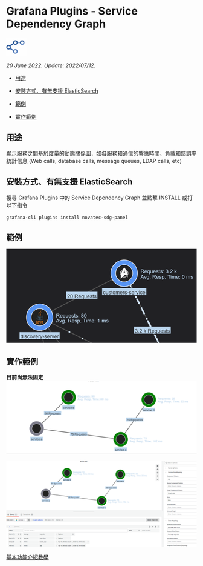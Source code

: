 # Grafana Plugins - Service Dependency Graph

![img](service_dependency_icon.png)

*20 June 2022. Update: 2022/07/12.*

* [用途](#use)

* [安裝方式、有無支援 ElasticSearch](#install)

* [範例](#example)

* [實作範例](#do_example)

<h2 id="use">用途</h2>

顯示服務之間基於度量的動態關係圖，如各服務和通信的響應時間、負載和錯誤率統計信息
(Web calls, database calls, message queues, LDAP calls, etc)

<h2 id="install">安裝方式、有無支援 ElasticSearch</h2>

搜尋 Grafana Plugins 中的 Service Dependency Graph 並點擊 INSTALL 或打以下指令

    grafana-cli plugins install novatec-sdg-panel

<h2 id="example">範例</h2>

![img](servicedependencygraph.png)

<h2 id="do_example">實作範例</h2>

**目前尚無法固定**
![img](Service_Dependency_Graph_sample1.png)

![img](sample1_setting.png)

[基本功能介紹教學](https://github.com/StevenHsu22/Grafana/blob/plugins/Service_Dependency_Graph/Service_Dependency_Graph.pdf)

